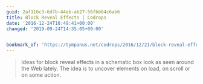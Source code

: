 ```yaml
---
guid: 2af116c3-6d7b-44eb-ab27-56fbb64c6ab6
title: Block Reveal Effects | Codrops
date: '2016-12-24T16:49:41+00:00'
changed: '2019-09-24T14:35:05+00:00'


bookmark_of: 'https://tympanus.net/codrops/2016/12/21/block-reveal-effects/'
---
```



<blockquote>Ideas for block reveal effects in a schematic box look as seen around the Web lately. The idea is to uncover elements on load, on scroll or on some action.</blockquote>
